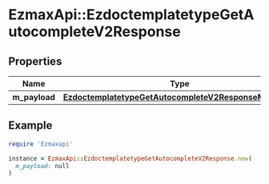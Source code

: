# EzmaxApi::EzdoctemplatetypeGetAutocompleteV2Response

## Properties

| Name | Type | Description | Notes |
| ---- | ---- | ----------- | ----- |
| **m_payload** | [**EzdoctemplatetypeGetAutocompleteV2ResponseMPayload**](EzdoctemplatetypeGetAutocompleteV2ResponseMPayload.md) |  |  |

## Example

```ruby
require 'Ezmaxapi'

instance = EzmaxApi::EzdoctemplatetypeGetAutocompleteV2Response.new(
  m_payload: null
)
```

